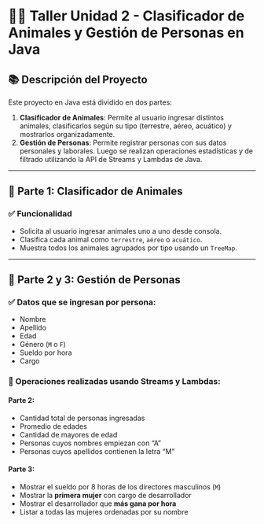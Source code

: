 # 🐾👤 Taller Unidad 2 - Clasificador de Animales y Gestión de Personas en Java

## 📚 Descripción del Proyecto

Este proyecto en Java está dividido en dos partes:

1. **Clasificador de Animales**: Permite al usuario ingresar distintos animales, clasificarlos según su tipo (terrestre, aéreo, acuático) y mostrarlos organizadamente.
2. **Gestión de Personas**: Permite registrar personas con sus datos personales y laborales. Luego se realizan operaciones estadísticas y de filtrado utilizando la API de Streams y Lambdas de Java.

---

## 🐾 Parte 1: Clasificador de Animales

### ✅ Funcionalidad
- Solicita al usuario ingresar animales uno a uno desde consola.
- Clasifica cada animal como `terrestre`, `aéreo` o `acuático`.
- Muestra todos los animales agrupados por tipo usando un `TreeMap`.

---

## 👤 Parte 2 y 3: Gestión de Personas

### ✅ Datos que se ingresan por persona:
- Nombre
- Apellido
- Edad
- Género (`M` o `F`)
- Sueldo por hora
- Cargo

### 🧠 Operaciones realizadas usando Streams y Lambdas:

#### Parte 2:
- Cantidad total de personas ingresadas
- Promedio de edades
- Cantidad de mayores de edad
- Personas cuyos nombres empiezan con “A”
- Personas cuyos apellidos contienen la letra “M”

#### Parte 3:
- Mostrar el sueldo por 8 horas de los directores masculinos (`M`)
- Mostrar la **primera mujer** con cargo de desarrollador
- Mostrar el desarrollador que **más gana por hora**
- Listar a todas las mujeres ordenadas por su nombre
